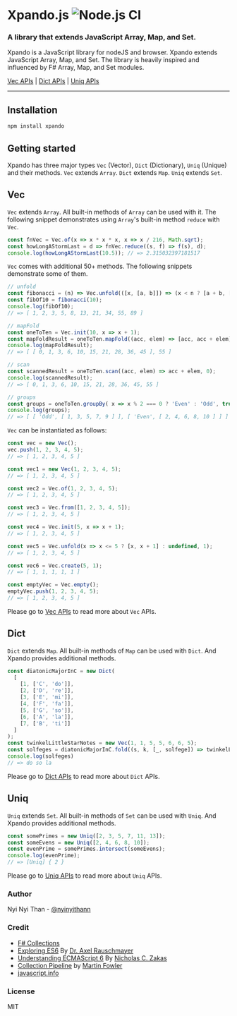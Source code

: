 # Xpando.js ![Node.js CI](https://github.com/nyinyithann/xpando/workflows/Node.js%20CI/badge.svg?branch=main)
### A library that extends JavaScript Array, Map, and Set.

Xpando is a JavaScript library for nodeJS and browser. Xpando extends JavaScript Array, Map, and Set. The library is heavily inspired and influenced by F# Array, Map, and Set modules.

[Vec APIs](/api.docs/vec.api.md) | [Dict APIs](/api.docs/dict.api.md) | [Uniq APIs](/api.docs/uniq.api.md)
<hr>

## Installation

```javascript
npm install xpando
```

## Getting started

Xpando has three major types `Vec` (Vector), `Dict` (Dictionary), `Uniq` (Unique) and their methods.
`Vec` extends `Array`. `Dict` extends `Map`. `Uniq` extends `Set`.

## Vec

`Vec` extends `Array`. All built-in methods of `Array` can be used with it. The following snippet demonstrates using `Array`'s built-in method `reduce` with `Vec`.

```javascript
const fnVec = Vec.of(x => x * x * x, x => x / 216, Math.sqrt);
const howLongAStormLast = d => fnVec.reduce((s, f) => f(s), d);
console.log(howLongAStormLast(10.5)); // => 2.315032397181517
```

`Vec` comes with additional 50+ methods. The following snippets demonstrate some of them.
```javascript
// unfold
const fibonacci = (n) => Vec.unfold(([x, [a, b]]) => (x < n ? [a + b, [x + 1, [b, a + b]]] : null), [0, [0, 1]]);
const fibOf10 = fibonacci(10);
console.log(fibOf10);
// => [ 1, 2, 3, 5, 8, 13, 21, 34, 55, 89 ]

// mapFold
const oneToTen = Vec.init(10, x => x + 1);
const mapFoldResult = oneToTen.mapFold((acc, elem) => [acc, acc + elem], 0);
console.log(mapFoldResult);
// => [ [ 0, 1, 3, 6, 10, 15, 21, 28, 36, 45 ], 55 ]

// scan
const scannedResult = oneToTen.scan((acc, elem) => acc + elem, 0);
console.log(scannedResult);
// => [ 0, 1, 3, 6, 10, 15, 21, 28, 36, 45, 55 ]

// groups
const groups = oneToTen.groupBy( x => x % 2 === 0 ? 'Even' : 'Odd', true);
console.log(groups);
// => [ [ 'Odd', [ 1, 3, 5, 7, 9 ] ], [ 'Even', [ 2, 4, 6, 8, 10 ] ] ]
```

`Vec` can be instantiated as follows:

```javascript
const vec = new Vec();
vec.push(1, 2, 3, 4, 5);
// => [ 1, 2, 3, 4, 5 ]

const vec1 = new Vec(1, 2, 3, 4, 5); 
// => [ 1, 2, 3, 4, 5 ]

const vec2 = Vec.of(1, 2, 3, 4, 5); 
// => [ 1, 2, 3, 4, 5 ]

const vec3 = Vec.from([1, 2, 3, 4, 5]); 
// => [ 1, 2, 3, 4, 5 ]

const vec4 = Vec.init(5, x => x + 1); 
// => [ 1, 2, 3, 4, 5 ] 

const vec5 = Vec.unfold(x => x <= 5 ? [x, x + 1] : undefined, 1); 
// => [ 1, 2, 3, 4, 5 ]

const vec6 = Vec.create(5, 1); 
// => [ 1, 1, 1, 1, 1 ]

const emptyVec = Vec.empty();
emptyVec.push(1, 2, 3, 4, 5); 
// => [ 1, 2, 3, 4, 5 ]
```
Please go to [Vec APIs](/api.docs/vec.api.md) to read more about `Vec` APIs.

## Dict

`Dict` extends `Map`. All built-in methods of `Map` can be used with `Dict`. And Xpando provides additional methods.
```javascript
const diatonicMajorInC = new Dict(
  [
    [1, ['C', 'do']],
    [2, ['D', 're']],
    [3, ['E', 'mi']],
    [4, ['F', 'fa']],
    [5, ['G', 'so']],
    [6, ['A', 'la']],
    [7, ['B', 'ti']]
  ]
);
const twinkelLittleStarNotes = new Vec(1, 1, 5, 5, 6, 6, 5);
const solfeges = diatonicMajorInC.fold((s, k, [_, solfege]) => twinkelLittleStarNotes.includes(k) ? `${s}${solfege} ` : s, '');
console.log(solfeges)
// => do so la
```
Please go to [Dict APIs](/api.docs/dict.api.md) to read more about `Dict` APIs.

## Uniq

`Uniq` extends `Set`. All built-in methods of `Set` can be used with `Uniq`. And Xpando provides additional methods.

```javascript
const somePrimes = new Uniq([2, 3, 5, 7, 11, 13]);
const someEvens = new Uniq([2, 4, 6, 8, 10]);
const evenPrime = somePrimes.intersect(someEvens);
console.log(evenPrime);
// => [Uniq] { 2 }
```
Please go to [Uniq APIs](/api.docs/uniq.api.md) to read more about `Uniq` APIs.

### Author

Nyi Nyi Than - [@nyinyithann](https://www.linkedin.com/in/nyinyithan/)

### Credit

- [F# Collections](https://fsharp.github.io/fsharp-core-docs/reference/fsharp-collections.html)
- [Exploring ES6](https://exploringjs.com/es6.html) By [Dr. Axel Rauschmayer](https://2ality.com/p/about.html)
- [Understanding ECMAScript 6](https://leanpub.com/understandinges6) By [Nicholas C. Zakas](https://humanwhocodes.com/)
- [Collection Pipeline](https://martinfowler.com/articles/collection-pipeline/)
  by [Martin Fowler](https://martinfowler.com/)
- [javascript.info](https://javascript.info/)

### License

MIT
